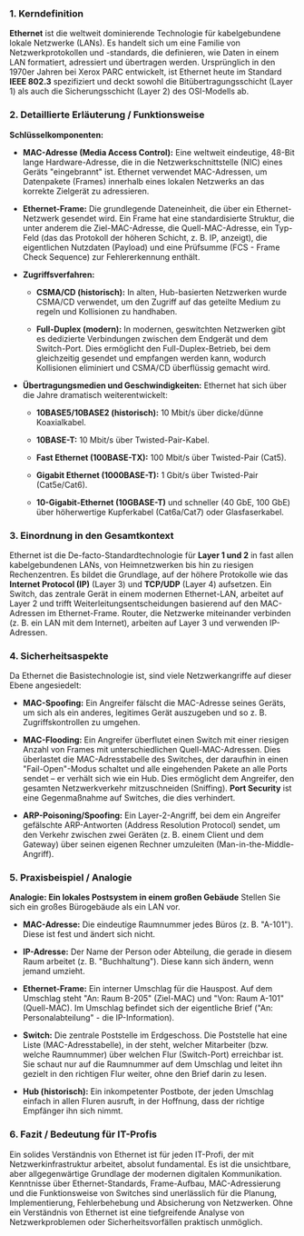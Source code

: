 ### 1. Kerndefinition

**Ethernet** ist die weltweit dominierende Technologie für kabelgebundene lokale Netzwerke (LANs). Es handelt sich um eine Familie von Netzwerkprotokollen und -standards, die definieren, wie Daten in einem LAN formatiert, adressiert und übertragen werden. Ursprünglich in den 1970er Jahren bei Xerox PARC entwickelt, ist Ethernet heute im Standard **IEEE 802.3** spezifiziert und deckt sowohl die Bitübertragungsschicht (Layer 1) als auch die Sicherungsschicht (Layer 2) des OSI-Modells ab.

### 2. Detaillierte Erläuterung / Funktionsweise

**Schlüsselkomponenten:**

- **MAC-Adresse (Media Access Control):** Eine weltweit eindeutige, 48-Bit lange Hardware-Adresse, die in die Netzwerkschnittstelle (NIC) eines Geräts "eingebrannt" ist. Ethernet verwendet MAC-Adressen, um Datenpakete (Frames) innerhalb eines lokalen Netzwerks an das korrekte Zielgerät zu adressieren.
    
- **Ethernet-Frame:** Die grundlegende Dateneinheit, die über ein Ethernet-Netzwerk gesendet wird. Ein Frame hat eine standardisierte Struktur, die unter anderem die Ziel-MAC-Adresse, die Quell-MAC-Adresse, ein Typ-Feld (das das Protokoll der höheren Schicht, z. B. IP, anzeigt), die eigentlichen Nutzdaten (Payload) und eine Prüfsumme (FCS - Frame Check Sequence) zur Fehlererkennung enthält.
    
- **Zugriffsverfahren:**
    
    - **CSMA/CD (historisch):** In alten, Hub-basierten Netzwerken wurde CSMA/CD verwendet, um den Zugriff auf das geteilte Medium zu regeln und Kollisionen zu handhaben.
        
    - **Full-Duplex (modern):** In modernen, geswitchten Netzwerken gibt es dedizierte Verbindungen zwischen dem Endgerät und dem Switch-Port. Dies ermöglicht den Full-Duplex-Betrieb, bei dem gleichzeitig gesendet und empfangen werden kann, wodurch Kollisionen eliminiert und CSMA/CD überflüssig gemacht wird.
        
- **Übertragungsmedien und Geschwindigkeiten:** Ethernet hat sich über die Jahre dramatisch weiterentwickelt:
    
    - **10BASE5/10BASE2 (historisch):** 10 Mbit/s über dicke/dünne Koaxialkabel.
        
    - **10BASE-T:** 10 Mbit/s über Twisted-Pair-Kabel.
        
    - **Fast Ethernet (100BASE-TX):** 100 Mbit/s über Twisted-Pair (Cat5).
        
    - **Gigabit Ethernet (1000BASE-T):** 1 Gbit/s über Twisted-Pair (Cat5e/Cat6).
        
    - **10-Gigabit-Ethernet (10GBASE-T)** und schneller (40 GbE, 100 GbE) über höherwertige Kupferkabel (Cat6a/Cat7) oder Glasfaserkabel.
        

### 3. Einordnung in den Gesamtkontext

Ethernet ist die De-facto-Standardtechnologie für **Layer 1 und 2** in fast allen kabelgebundenen LANs, von Heimnetzwerken bis hin zu riesigen Rechenzentren. Es bildet die Grundlage, auf der höhere Protokolle wie das **Internet Protocol (IP)** (Layer 3) und **TCP/UDP** (Layer 4) aufsetzen. Ein Switch, das zentrale Gerät in einem modernen Ethernet-LAN, arbeitet auf Layer 2 und trifft Weiterleitungsentscheidungen basierend auf den MAC-Adressen im Ethernet-Frame. Router, die Netzwerke miteinander verbinden (z. B. ein LAN mit dem Internet), arbeiten auf Layer 3 und verwenden IP-Adressen.

### 4. Sicherheitsaspekte

Da Ethernet die Basistechnologie ist, sind viele Netzwerkangriffe auf dieser Ebene angesiedelt:

- **MAC-Spoofing:** Ein Angreifer fälscht die MAC-Adresse seines Geräts, um sich als ein anderes, legitimes Gerät auszugeben und so z. B. Zugriffskontrollen zu umgehen.
    
- **MAC-Flooding:** Ein Angreifer überflutet einen Switch mit einer riesigen Anzahl von Frames mit unterschiedlichen Quell-MAC-Adressen. Dies überlastet die MAC-Adresstabelle des Switches, der daraufhin in einen "Fail-Open"-Modus schaltet und alle eingehenden Pakete an alle Ports sendet – er verhält sich wie ein Hub. Dies ermöglicht dem Angreifer, den gesamten Netzwerkverkehr mitzuschneiden (Sniffing). **Port Security** ist eine Gegenmaßnahme auf Switches, die dies verhindert.
    
- **ARP-Poisoning/Spoofing:** Ein Layer-2-Angriff, bei dem ein Angreifer gefälschte ARP-Antworten (Address Resolution Protocol) sendet, um den Verkehr zwischen zwei Geräten (z. B. einem Client und dem Gateway) über seinen eigenen Rechner umzuleiten (Man-in-the-Middle-Angriff).
    

### 5. Praxisbeispiel / Analogie

**Analogie: Ein lokales Postsystem in einem großen Gebäude** Stellen Sie sich ein großes Bürogebäude als ein LAN vor.

- **MAC-Adresse:** Die eindeutige Raumnummer jedes Büros (z. B. "A-101"). Diese ist fest und ändert sich nicht.
    
- **IP-Adresse:** Der Name der Person oder Abteilung, die gerade in diesem Raum arbeitet (z. B. "Buchhaltung"). Diese kann sich ändern, wenn jemand umzieht.
    
- **Ethernet-Frame:** Ein interner Umschlag für die Hauspost. Auf dem Umschlag steht "An: Raum B-205" (Ziel-MAC) und "Von: Raum A-101" (Quell-MAC). Im Umschlag befindet sich der eigentliche Brief ("An: Personalabteilung" - die IP-Information).
    
- **Switch:** Die zentrale Poststelle im Erdgeschoss. Die Poststelle hat eine Liste (MAC-Adresstabelle), in der steht, welcher Mitarbeiter (bzw. welche Raumnummer) über welchen Flur (Switch-Port) erreichbar ist. Sie schaut nur auf die Raumnummer auf dem Umschlag und leitet ihn gezielt in den richtigen Flur weiter, ohne den Brief darin zu lesen.
    
- **Hub (historisch):** Ein inkompetenter Postbote, der jeden Umschlag einfach in allen Fluren ausruft, in der Hoffnung, dass der richtige Empfänger ihn sich nimmt.
    

### 6. Fazit / Bedeutung für IT-Profis

Ein solides Verständnis von Ethernet ist für jeden IT-Profi, der mit Netzwerkinfrastruktur arbeitet, absolut fundamental. Es ist die unsichtbare, aber allgegenwärtige Grundlage der modernen digitalen Kommunikation. Kenntnisse über Ethernet-Standards, Frame-Aufbau, MAC-Adressierung und die Funktionsweise von Switches sind unerlässlich für die Planung, Implementierung, Fehlerbehebung und Absicherung von Netzwerken. Ohne ein Verständnis von Ethernet ist eine tiefgreifende Analyse von Netzwerkproblemen oder Sicherheitsvorfällen praktisch unmöglich.